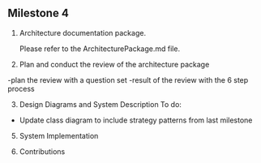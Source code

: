 ## Milestone 4


1. Architecture documentation package.

   Please refer to the ArchitecturePackage.md file.


2. Plan and conduct the review of the architecture package

-plan the review with a question set
-result of the review with the 6 step process

3. Design Diagrams and System Description
To do:
- Update class diagram to include strategy patterns from last milestone <br>



5. System Implementation


6. Contributions
